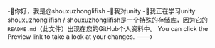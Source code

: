 -👋你好，我是@shouxuzhonglifish
-👀我对unity
-🌱我正在学习unity
shouxuzhonglifish / shouxuzhonglifish是一个特殊的存储库，因为它的`README.md`（此文件）出现在您的GitHub个人资料中。
You can click the Preview link to take a look at your changes.
--->
